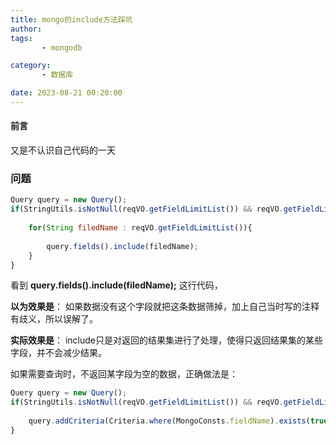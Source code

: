 ```yaml
---
title: mongo的include方法踩坑
author: 
tags: 
       - mongodb

category: 
       - 数据库

date: 2023-08-21 00:20:00
---
```

#### 前言

又是不认识自己代码的一天

### 问题

```js 
Query query = new Query();
if(StringUtils.isNotNull(reqVO.getFieldLimitList()) && reqVO.getFieldLimitList().size() > 0){
    
	for(String filedName : reqVO.getFieldLimitList()){
    
		query.fields().include(filedName);
	}
}
```

看到 **query.fields().include(filedName);** 这行代码，

**以为效果是**： 如果数据没有这个字段就把这条数据筛掉，加上自己当时写的注释有歧义，所以误解了。

**实际效果是**： include只是对返回的结果集进行了处理，使得只返回结果集的某些字段，并不会减少结果。

如果需要查询时，不返回某字段为空的数据，正确做法是：
```js 
Query query = new Query();
if(StringUtils.isNotNull(reqVO.getFieldLimitList()) && reqVO.getFieldLimitList().size() > 0){
    
	query.addCriteria(Criteria.where(MongoConsts.fieldName).exists(true));
}
```